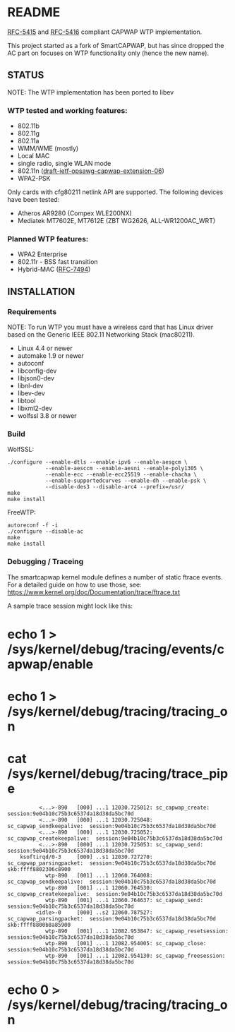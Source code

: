 # README

[RFC-5415](https://tools.ietf.org/html/rfc5415) and [RFC-5416](https://tools.ietf.org/html/rfc5416) compliant CAPWAP WTP implementation.

This project started as a fork of SmartCAPWAP, but has since dropped the AC part on focuses on WTP functionality only (hence the new name).

## STATUS

NOTE: The WTP implementation has been ported to libev

### WTP tested and working features:

* 802.11b
* 802.11g
* 802.11a
* WMM/WME (mostly)
* Local MAC
* single radio, single WLAN mode
* 802.11n ([draft-ietf-opsawg-capwap-extension-06](https://tools.ietf.org/html/draft-ietf-opsawg-capwap-extension-06))
* WPA2-PSK

Only cards with cfg80211 netlink API are supported. The following devices
have been tested:

* Atheros AR9280 (Compex WLE200NX)
* Mediatek MT7602E, MT7612E (ZBT WG2626, ALL-WR1200AC_WRT)

### Planned WTP features:

* WPA2 Enterprise
* 802.11r - BSS fast transition
* Hybrid-MAC ([RFC-7494](https://tools.ietf.org/html/rfc7494))

## INSTALLATION

### Requirements

NOTE: To run WTP you must have a wireless card that has Linux driver based on the
      Generic IEEE 802.11 Networking Stack (mac80211).

* Linux 4.4 or newer
* automake 1.9 or newer
* autoconf
* libconfig-dev
* libjson0-dev
* libnl-dev
* libev-dev
* libtool
* libxml2-dev
* wolfssl 3.8 or newer


### Build

WolfSSL:

    ./configure --enable-dtls --enable-ipv6 --enable-aesgcm \
                --enable-aesccm --enable-aesni --enable-poly1305 \
                --enable-ecc --enable-ecc25519 --enable-chacha \
                --enable-supportedcurves --enable-dh --enable-psk \
                --disable-des3 --disable-arc4 --prefix=/usr/
    make
    make install

FreeWTP:

    autoreconf -f -i
    ./configure --disable-ac
    make
    make install

### Debugging / Traceing

The smartcapwap kernel module defines a number of static ftrace events. For a detailed
guide on how to use those, see: https://www.kernel.org/doc/Documentation/trace/ftrace.txt

A sample trace session might lock like this:

   # echo 1 > /sys/kernel/debug/tracing/events/capwap/enable
   # echo 1 > /sys/kernel/debug/tracing/tracing_on
   # cat /sys/kernel/debug/tracing/trace_pipe
              <...>-890   [000] ...1 12030.725012: sc_capwap_create:  session:9e04b10c75b3c6537da18d38da5bc70d
              <...>-890   [000] ...1 12030.725048: sc_capwap_sendkeepalive:  session:9e04b10c75b3c6537da18d38da5bc70d
              <...>-890   [000] ...1 12030.725052: sc_capwap_createkeepalive:  session:9e04b10c75b3c6537da18d38da5bc70d
              <...>-890   [000] ...1 12030.725053: sc_capwap_send:  session:9e04b10c75b3c6537da18d38da5bc70d
        ksoftirqd/0-3     [000] ..s1 12030.727270: sc_capwap_parsingpacket:  session:9e04b10c75b3c6537da18d38da5bc70d skb:ffff8802306c8900
                wtp-890   [001] ...1 12060.764008: sc_capwap_sendkeepalive:  session:9e04b10c75b3c6537da18d38da5bc70d
                wtp-890   [001] ...1 12060.764530: sc_capwap_createkeepalive:  session:9e04b10c75b3c6537da18d38da5bc70d
                wtp-890   [001] ...1 12060.764637: sc_capwap_send:  session:9e04b10c75b3c6537da18d38da5bc70d
             <idle>-0     [000] ..s2 12060.787527: sc_capwap_parsingpacket:  session:9e04b10c75b3c6537da18d38da5bc70d skb:ffff8800b8a85900
                wtp-890   [001] ...1 12082.953847: sc_capwap_resetsession:  session:9e04b10c75b3c6537da18d38da5bc70d
                wtp-890   [001] ...1 12082.954005: sc_capwap_close:  session:9e04b10c75b3c6537da18d38da5bc70d
                wtp-890   [001] ...1 12082.954130: sc_capwap_freesession:  session:9e04b10c75b3c6537da18d38da5bc70d
   # echo 0 > /sys/kernel/debug/tracing/tracing_on
